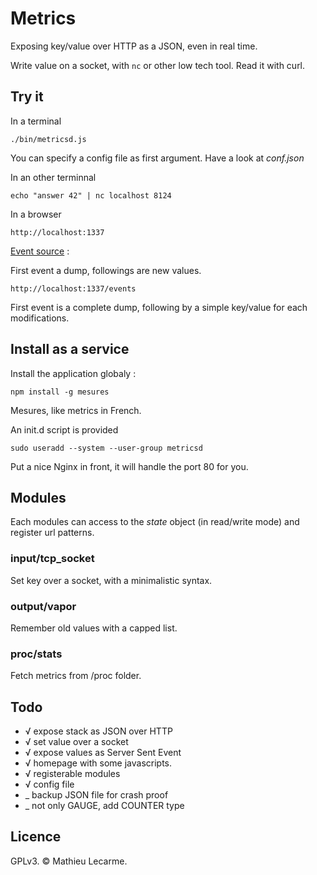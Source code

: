 Metrics
=======

Exposing key/value over HTTP as a JSON, even in real time.

Write value on a socket, with `nc` or other low tech tool. Read it with curl.

Try it
------

In a terminal

    ./bin/metricsd.js

You can specify a config file as first argument. Have a look at _conf.json_

In an other terminnal

    echo "answer 42" | nc localhost 8124

In a browser

    http://localhost:1337

[Event source](http://dev.w3.org/html5/eventsource/) :

First event a dump, followings are new values.

    http://localhost:1337/events

First event is a complete dump, following by a simple key/value for each modifications.

Install as a service
--------------------

Install the application globaly :

    npm install -g mesures

Mesures, like metrics in French.

An init.d script is provided

    sudo useradd --system --user-group metricsd

Put a nice Nginx in front, it will handle the port 80 for you.

Modules
-------

Each modules can access to the _state_ object (in read/write mode) and register url patterns.

### input/tcp_socket

Set key over a socket, with a minimalistic syntax.

### output/vapor

Remember old values with a capped list.

### proc/stats

Fetch metrics from /proc folder.

Todo
----

 * √ expose stack as JSON over HTTP
 * √ set value over a socket
 * √ expose values as Server Sent Event
 * √ homepage with some javascripts.
 * √ registerable modules
 * √ config file
 * _ backup JSON file for crash proof
 * _ not only GAUGE, add COUNTER type

Licence
-------
GPLv3. © Mathieu Lecarme.
